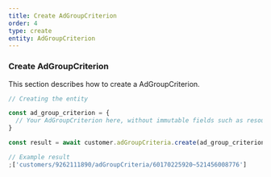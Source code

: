 ```yaml
---
title: Create AdGroupCriterion
order: 4
type: create
entity: AdGroupCriterion
---
```


### Create AdGroupCriterion

This section describes how to create a AdGroupCriterion.

```javascript
// Creating the entity

const ad_group_criterion = {
  // Your AdGroupCriterion here, without immutable fields such as resource_name
}

const result = await customer.adGroupCriteria.create(ad_group_criterion)
```

```javascript
// Example result
;['customers/9262111890/adGroupCriteria/60170225920~521456008776']
```
